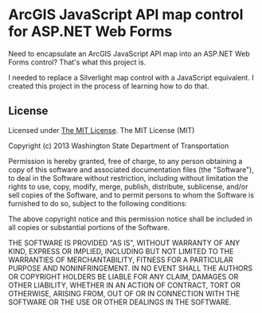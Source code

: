 ﻿# ArcGIS JavaScript API map control for ASP.NET Web Forms #

Need to encapsulate an ArcGIS JavaScript API map into an ASP.NET Web Forms control? That's what this project is.

I needed to replace a Silverlight map control with a JavaScript equivalent. I created this project in the process of learning how to do that.

## License ##
Licensed under [The MIT License](http://opensource.org/licenses/MIT).
The MIT License (MIT)

Copyright (c) 2013 Washington State Department of Transportation

Permission is hereby granted, free of charge, to any person obtaining a copy
of this software and associated documentation files (the "Software"), to deal
in the Software without restriction, including without limitation the rights
to use, copy, modify, merge, publish, distribute, sublicense, and/or sell
copies of the Software, and to permit persons to whom the Software is
furnished to do so, subject to the following conditions:

The above copyright notice and this permission notice shall be included in
all copies or substantial portions of the Software.

THE SOFTWARE IS PROVIDED "AS IS", WITHOUT WARRANTY OF ANY KIND, EXPRESS OR
IMPLIED, INCLUDING BUT NOT LIMITED TO THE WARRANTIES OF MERCHANTABILITY,
FITNESS FOR A PARTICULAR PURPOSE AND NONINFRINGEMENT. IN NO EVENT SHALL THE
AUTHORS OR COPYRIGHT HOLDERS BE LIABLE FOR ANY CLAIM, DAMAGES OR OTHER
LIABILITY, WHETHER IN AN ACTION OF CONTRACT, TORT OR OTHERWISE, ARISING FROM,
OUT OF OR IN CONNECTION WITH THE SOFTWARE OR THE USE OR OTHER DEALINGS IN
THE SOFTWARE.
